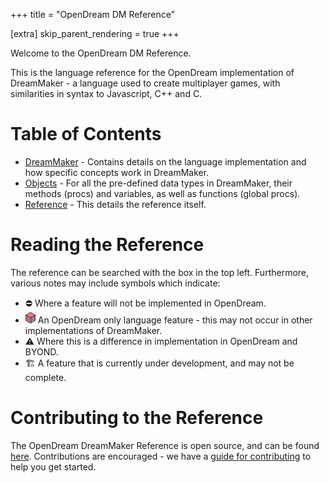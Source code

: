 +++
title = "OpenDream DM Reference"

[extra]
skip_parent_rendering = true
+++

Welcome to the OpenDream DM Reference. 

This is the language reference for the OpenDream implementation of DreamMaker - a language used to create multiplayer games, with similarities in syntax to Javascript, C++ and C.


# Table of Contents

- [DreamMaker](@/language/_index.md) - Contains details on the language implementation and how specific concepts work in DreamMaker.
- [Objects](@/objects/_index.md) - For all the pre-defined data types in DreamMaker, their methods (procs) and variables, as well as functions (global procs).
- [Reference](@/reference/_index.md) - This details the reference itself.

# Reading the Reference

The reference can be searched with the box in the top left. Furthermore, various notes may include symbols which indicate:  

- ⛔ Where a feature will not be implemented in OpenDream.
- <img src="favicon.svg" class="inline" width="16px"> An OpenDream only language feature - this may not occur in other implementations of DreamMaker.
- ⚠️ Where this is a difference in implementation in OpenDream and BYOND.
- 🏗️ A feature that is currently under development, and may not be complete.

# Contributing to the Reference

The OpenDream DreamMaker Reference is open source, and can be found [here](https://github.com/OpenDreamProject/od-dm-reference). Contributions are encouraged - we have a [guide for contributing](@/reference/contributing.md) to help you get started.